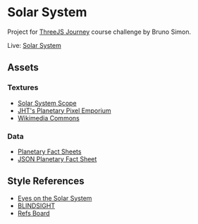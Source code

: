 # Solar System

Project for [ThreeJS Journey](https://threejs-journey.com/) course challenge by Bruno Simon.

Live: [Solar System](https://solar-system-v1-eosin.vercel.app)

## Assets

### Textures

- [Solar System Scope](https://www.solarsystemscope.com/textures/)
- [JHT's Planetary Pixel Emporium](https://planetpixelemporium.com/)
- [Wikimedia Commons](https://commons.wikimedia.org/)

### Data

- [Planetary Fact Sheets](https://nssdc.gsfc.nasa.gov/planetary/planetfact.html)
- [JSON Planetary Fact Sheet](https://github.com/sempostma/planetary-factsheet/)

## Style References

- [Eyes on the Solar System](https://eyes.nasa.gov/apps/solar-system/#/home)
- [BLINDSIGHT](https://myshli.com/project/blindsight)
- [Refs Board](https://www.pinterest.com/zimoby/solar-system/)
